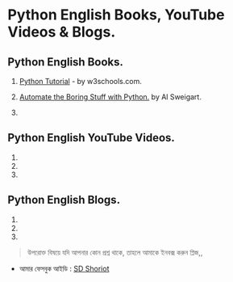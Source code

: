 # Python English Books, YouTube Videos & Blogs.


## Python English Books.


1. [Python Tutorial](https://www.w3schools.com/python/default.asp) - by w3schools.com.

2. [Automate the Boring Stuff with Python.](https://automatetheboringstuff.com/) by Al Sweigart.

3. 


## Python English YouTube Videos.


1. 

2.

3. 


## Python English Blogs.


1.

2.

3. 


> উপরোক্ত বিষয়ে যদি আপনার কোন প্রশ্ন থাকে, তাহলে আমাকে ইনবক্স করুন প্লিজ,,

* আমার ফেসবুক আইডি :  [SD Shoriot](https://www.facebook.com/shoriot)